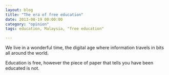 ```yaml
---
layout: blog
title: "The era of free education"
date: 2013-08-19 00:00:00
category: "opinion"
tags: education, Malaysia, "free education"

---
```


We live in a wonderful time, the digital age where information travels in bits all around the world.

Education is free, however the piece of paper that tells you have been educated is not.